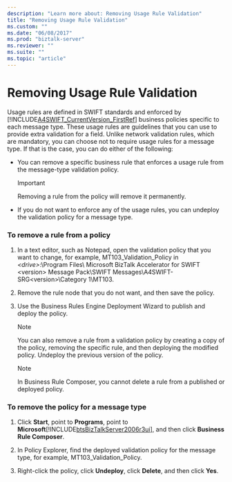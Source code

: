 ```yaml
---
description: "Learn more about: Removing Usage Rule Validation"
title: "Removing Usage Rule Validation"
ms.custom: ""
ms.date: "06/08/2017"
ms.prod: "biztalk-server"
ms.reviewer: ""
ms.suite: ""
ms.topic: "article"
---
```

# Removing Usage Rule Validation
Usage rules are defined in SWIFT standards and enforced by [!INCLUDE[A4SWIFT_CurrentVersion_FirstRef](../../includes/a4swift-currentversion-firstref-md.md)] business policies specific to each message type. These usage rules are guidelines that you can use to provide extra validation for a field. Unlike network validation rules, which are mandatory, you can choose not to require usage rules for a message type. If that is the case, you can do either of the following:  

-   You can remove a specific business rule that enforces a usage rule from the message-type validation policy.  

    > [!IMPORTANT]
    >  Removing a rule from the policy will remove it permanently.  

-   If you do not want to enforce any of the usage rules, you can undeploy the validation policy for a message type.  

### To remove a rule from a policy  

1.  In a text editor, such as Notepad, open the validation policy that you want to change, for example, MT103_Validation_Policy in *\<drive\>*:\Program Files\ Microsoft BizTalk Accelerator for SWIFT \<version\> Message Pack\SWIFT Messages\A4SWIFT-SRG\<version\>\Category 1\MT103.  

2.  Remove the rule node that you do not want, and then save the policy.  

3.  Use the Business Rules Engine Deployment Wizard to publish and deploy the policy.  

    > [!NOTE]
    >  You can also remove a rule from a validation policy by creating a copy of the policy, removing the specific rule, and then deploying the modified policy. Undeploy the previous version of the policy.  

    > [!NOTE]
    >  In Business Rule Composer, you cannot delete a rule from a published or deployed policy.  

### To remove the policy for a message type  

1. Click **Start**, point to **Programs**, point to **Microsoft**[!INCLUDE[btsBizTalkServer2006r3ui](../../includes/btsbiztalkserver2006r3ui-md.md)], and then click **Business Rule Composer**.  

2. In Policy Explorer, find the deployed validation policy for the message type, for example, MT103_Validation_Policy.  

3. Right-click the policy, click **Undeploy**, click **Delete**, and then click **Yes**.
